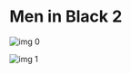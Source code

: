 # Men in Black 2

![img 0](https://i.imgur.com/6S7LmzK.jpg)

![img 1](https://i.imgur.com/cUupUZJ.jpg)

